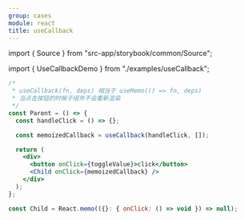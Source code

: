 ```yaml
---
group: cases
module: react
title: useCallback
---
```


import { Source } from "src-app/storybook/common/Source";

import { UseCallbackDemo } from "./examples/useCallback";

<UseCallbackDemo />

```jsx
/*
 * useCallback(fn, deps) 相当于 useMemo(() => fn, deps)
 * 当点击按钮的时候子组件不会重新渲染
 */
const Parent = () => {
  const handleClick = () => {};

  const memoizedCallback = useCallback(handleClick, []);

  return (
    <div>
      <button onClick={toggleValue}>click</button>
      <Child onClick={memoizedCallback} />
    </div>
  );
};

const Child = React.memo(({}: { onClick: () => void }) => null);
```

<Source path="cases/css/__storybook__/examples/useCallback.tsx" />
